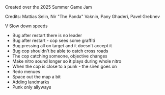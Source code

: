Created over the 2025 Summer Game Jam

Credits: Mattias Selin, Nir "The Panda" Vaknin, Pany Ghaderi, Pavel Grebnev

V Slow down speeds
- Bug after restart there is no leader
- Bug after restart - cop sees some graffiti
- Bug pressing all on target and it doesn't accept it
- Bug cop shouldn't be able to catch cross roads
- The cop catching someone, objective changes
- Make nitro sound longer so it plays during whole nitro
- When the cop is close to a punk - the siren goes on
- Redo menues
- Space out the map a bit
- Adding landmarks
- Punk only allyways
